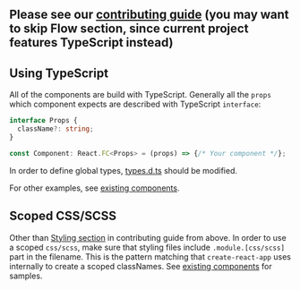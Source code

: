 ## Please see our [contributing guide](https://github.com/dixahq/habla/blob/develop/CONTRIBUTING.md) (you may want to skip Flow section, since current project features TypeScript instead)

## Using TypeScript
All of the components are build with TypeScript. Generally all the `props` which component expects are described with TypeScript `interface`:
```typescript
interface Props {
  className?: string;
}

const Component: React.FC<Props> = (props) => {/* Your component */};
```

In order to define global types, [types.d.ts](https://github.com/dixahq/frontend-interview-project/blob/master/src/types.d.ts) should be modified.

For other examples, see [existing components](https://github.com/dixahq/frontend-interview-project/blob/master/src/components).

## Scoped CSS/SCSS
Other than [Styling section](https://github.com/dixahq/habla/blob/develop/CONTRIBUTING.md#styling-1) in contributing guide from above. In order to use a scoped `css/scss`, make sure that styling files include `.module.[css/scss]` part in the filename. This is the pattern matching that `create-react-app` uses internally to create a scoped classNames.
See [existing components](https://github.com/dixahq/frontend-interview-project/blob/master/src/components) for samples.
